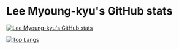 # Lee Myoung-kyu's GitHub stats
[![Lee Myoung-kyu's GitHub stats](https://github-readme-stats.vercel.app/api?username=lmk&show_icons=true&count_private=true&hide=contribs,prs&theme=github_dark)](https://github-readme-stats.vercel.app/api?username=lmk&show_icons=true&count_private=true&hide=contribs,prs)

[![Top Langs](https://github-readme-stats.vercel.app/api/top-langs/?username=lmk&layout=compact&exclude_repo=docker_presentation,ace,reveal.js,note&theme=github_dark)](https://github-readme-stats.vercel.app/api/top-langs/?username=lmk&layout=compact&exclude_repo=docker_presentation,ace,reveal.js,note)

